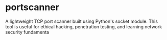 # portscanner
A lightweight TCP port scanner built using Python's socket module. This tool is useful for ethical hacking, penetration testing, and learning network security fundamenta
